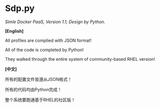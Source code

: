 # Sdp.py
*Simle Docker PaaS, Version 1.1; Design by Python.*


**[English]**

All profiles are complied with JSON format!

All of the code is completed by Python!

They walked through the entire system of community-based RHEL version!


**[中文]**

所有的配置文件皆遵从JSON格式！

所有的代码均由Python完成！

整个系统要跑通基于RHEL的社区版！


